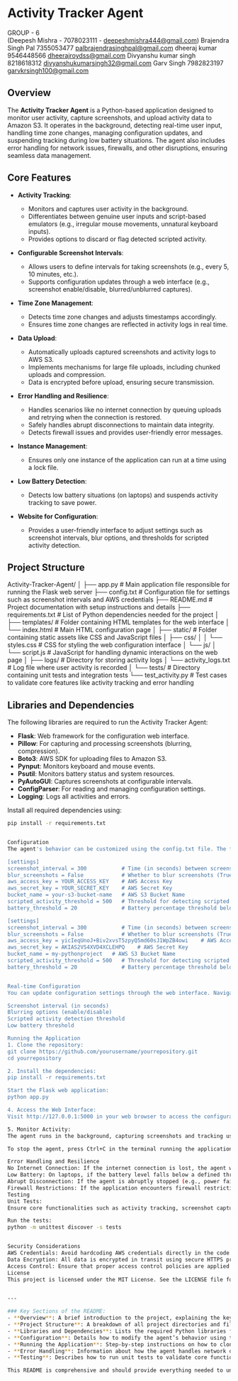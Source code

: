 # Activity Tracker Agent

GROUP - 6		
(Deepesh Mishra -	7078023111	- deepeshmishra444@gmail.com)
Brajendra Singh Pal	7355053477	palbrajendrasinghpal@gmail.com
dheeraj kumar	9546448566	dheerajroydss@gmail.com
Divyanshu kumar singh	8218618312	divyanshukumarsingh32@gmail.com
Garv Singh	7982823197	garvkrsingh100@gmail.com

## Overview
The **Activity Tracker Agent** is a Python-based application designed to monitor user activity, capture screenshots, and upload activity data to Amazon S3. It operates in the background, detecting real-time user input, handling time zone changes, managing configuration updates, and suspending tracking during low battery situations. The agent also includes error handling for network issues, firewalls, and other disruptions, ensuring seamless data management.

## Core Features

- **Activity Tracking**:
  - Monitors and captures user activity in the background.
  - Differentiates between genuine user inputs and script-based emulators (e.g., irregular mouse movements, unnatural keyboard inputs).
  - Provides options to discard or flag detected scripted activity.

- **Configurable Screenshot Intervals**:
  - Allows users to define intervals for taking screenshots (e.g., every 5, 10 minutes, etc.).
  - Supports configuration updates through a web interface (e.g., screenshot enable/disable, blurred/unblurred captures).

- **Time Zone Management**:
  - Detects time zone changes and adjusts timestamps accordingly.
  - Ensures time zone changes are reflected in activity logs in real time.

- **Data Upload**:
  - Automatically uploads captured screenshots and activity logs to AWS S3.
  - Implements mechanisms for large file uploads, including chunked uploads and compression.
  - Data is encrypted before upload, ensuring secure transmission.

- **Error Handling and Resilience**:
  - Handles scenarios like no internet connection by queuing uploads and retrying when the connection is restored.
  - Safely handles abrupt disconnections to maintain data integrity.
  - Detects firewall issues and provides user-friendly error messages.

- **Instance Management**:
  - Ensures only one instance of the application can run at a time using a lock file.

- **Low Battery Detection**:
  - Detects low battery situations (on laptops) and suspends activity tracking to save power.

- **Website for Configuration**:
  - Provides a user-friendly interface to adjust settings such as screenshot intervals, blur options, and thresholds for scripted activity detection.

## Project Structure


Activity-Tracker-Agent/
│
├── app.py                    # Main application file responsible for running the Flask web server
├── config.txt                # Configuration file for settings such as screenshot intervals and AWS credentials
├── README.md                 # Project documentation with setup instructions and details
├── requirements.txt          # List of Python dependencies needed for the project
│
├── templates/                # Folder containing HTML templates for the web interface
│   └── index.html            # Main HTML configuration page
│
├── static/                   # Folder containing static assets like CSS and JavaScript files
│   ├── css/
│   │   └── styles.css        # CSS for styling the web configuration interface
│   └── js/
│       └── script.js         # JavaScript for handling dynamic interactions on the web page
│
├── logs/                     # Directory for storing activity logs
│   └── activity_logs.txt     # Log file where user activity is recorded
│
└── tests/                    # Directory containing unit tests and integration tests
    └── test_activity.py      # Test cases to validate core features like activity tracking and error handling





## Libraries and Dependencies
The following libraries are required to run the Activity Tracker Agent:

- **Flask**: Web framework for the configuration web interface.
- **Pillow**: For capturing and processing screenshots (blurring, compression).
- **Boto3**: AWS SDK for uploading files to Amazon S3.
- **Pynput**: Monitors keyboard and mouse events.
- **Psutil**: Monitors battery status and system resources.
- **PyAutoGUI**: Captures screenshots at configurable intervals.
- **ConfigParser**: For reading and managing configuration settings.
- **Logging**: Logs all activities and errors.

Install all required dependencies using:
```bash
pip install -r requirements.txt


Configuration
The agent's behavior can be customized using the config.txt file. The following settings can be adjusted:

[settings]
screenshot_interval = 300           # Time (in seconds) between screenshots
blur_screenshots = False            # Whether to blur screenshots (True or False)
aws_access_key = YOUR_ACCESS_KEY    # AWS Access Key
aws_secret_key = YOUR_SECRET_KEY    # AWS Secret Key
bucket_name = your-s3-bucket-name   # AWS S3 Bucket Name
scripted_activity_threshold = 500   # Threshold for detecting scripted activity (in pixels)
battery_threshold = 20              # Battery percentage threshold below which tracking is suspended

[settings]
screenshot_interval = 300           # Time (in seconds) between screenshots
blur_screenshots = False            # Whether to blur screenshots (True or False)
aws_access_key = yicIeqUnoJ+Biv2xvsT5zpyQ5md60sJ1WpZB4owi    # AWS Access Key
aws_secret_key = AKIAS2VS4XVD4XCLEHPQ    # AWS Secret Key
bucket_name = my-pythonproject   # AWS S3 Bucket Name
scripted_activity_threshold = 500   # Threshold for detecting scripted activity (in pixels)
battery_threshold = 20              # Battery percentage threshold below which tracking is suspended


Real-time Configuration
You can update configuration settings through the web interface. Navigate to http://127.0.0.1:5000 in your browser and modify the following parameters:

Screenshot interval (in seconds)
Blurring options (enable/disable)
Scripted activity detection threshold
Low battery threshold

Running the Application
1. Clone the repository:
git clone https://github.com/yourusername/yourrepository.git
cd yourrepository

2. Install the dependencies:
pip install -r requirements.txt

Start the Flask web application:
python app.py

4. Access the Web Interface:
Visit http://127.0.0.1:5000 in your web browser to access the configuration page. From here, you can adjust the agent's settings in real-time.

5. Monitor Activity:
The agent runs in the background, capturing screenshots and tracking user inputs. It uploads activity logs and screenshots to AWS S3 according to the defined settings.

To stop the agent, press Ctrl+C in the terminal running the application.

Error Handling and Resilience
No Internet Connection: If the internet connection is lost, the agent will queue the screenshots for later upload and retry when the connection is restored.
Low Battery: On laptops, if the battery level falls below a defined threshold (default: 20%), the agent suspends tracking until the system is plugged in or the battery level recovers.
Abrupt Disconnection: If the agent is abruptly stopped (e.g., power failure), it will resume from the last state upon restart, ensuring that no data is lost.
Firewall Restrictions: If the application encounters firewall restrictions during uploads, it will log the error and provide an appropriate message.
Testing
Unit Tests:
Ensure core functionalities such as activity tracking, screenshot capturing, and file uploads work as expected. Error scenarios (like internet disconnection) are also tested.

Run the tests:
python -m unittest discover -s tests


Security Considerations
AWS Credentials: Avoid hardcoding AWS credentials directly in the code. Use the config.txt file for storing AWS credentials securely, or set them as environment variables.
Data Encryption: All data is encrypted in transit using secure HTTPS protocols.
Access Control: Ensure that proper access control policies are applied to your S3 bucket to prevent unauthorized access.
License
This project is licensed under the MIT License. See the LICENSE file for more details.


---

### Key Sections of the README:
- **Overview**: A brief introduction to the project, explaining the key functionalities.
- **Project Structure**: A breakdown of all project directories and files, helping developers navigate the codebase.
- **Libraries and Dependencies**: Lists the required Python libraries for the project.
- **Configuration**: Details how to modify the agent’s behavior using the `config.txt` file and the web interface.
- **Running the Application**: Step-by-step instructions on how to clone, set up, and run the application.
- **Error Handling**: Information about how the agent handles network disconnections, battery issues, and abrupt shutdowns.
- **Testing**: Describes how to run unit tests to validate core functionalities.

This README is comprehensive and should provide everything needed to understand and set up the **Activity Tracker Agent**. Let me know if you need any further changes!




